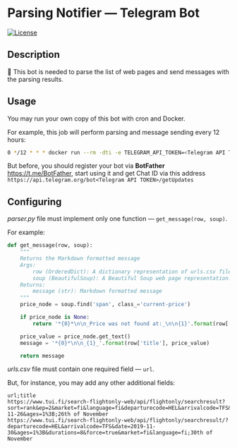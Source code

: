 # Parsing Notifier — Telegram Bot

[![License](https://img.shields.io/badge/License-Unlicense-000000.svg)](https://unlicense.org/)

## Description

🤖 This bot is needed to parse the list of web pages and send messages with the parsing results.

## Usage

You may run your own copy of this bot with cron and Docker.

For example, this job will perform parsing and message sending every 12 hours:

```bash
0 */12 * * * docker run --rm -dti -e TELEGRAM_API_TOKEN=<Telegram API Token> -e TELEGRAM_CHAT_ID=<Telegram Chat ID> -v <Path to parser.py file>:/app/parser.py -v <Path to urls.csv file>:/app/urls.csv --name parsing-notifier-telegram-bot lordotu/parsing-notifier-telegram-bot >/dev/null 2>&1
```

But before, you should register your bot via **BotFather** https://t.me/BotFather, start using it and get Chat ID via this address `https://api.telegram.org/bot<Telegram API TOKEN>/getUpdates`

## Configuring

_parser.py_ file must implement only one function — `get_message(row, soup)`.

For example:

```python
def get_message(row, soup):
    """
    Returns the Markdown formatted message
    Args:
        row (OrderedDict): A dictionary representation of urls.csv file row.
        soup (BeautifulSoup): A Beautiful Soup web page representation.
    Returns:
        message (str): Markdown formatted message
    """
    price_node = soup.find('span', class_='current-price')

    if price_node is None:
        return '*{0}*\n\n_Price was not found at:_\n\n{1}'.format(row['title'], row['url'])

    price_value = price_node.get_text()
    message = '*{0}*\n\n_{1}_'.format(row['title'], price_value)

    return message
```

_urls.csv_ file must contain one required field — `url`.

But, for instance, you may add any other additional fields:

```csv
url;title
https://www.tui.fi/search-flightonly-web/api/flightonly/searchresult?sort=rank&ep=2&market=fi&language=fi&departurecode=HEL&arrivalcode=TFS&durations=6%2C7%2C8%2C9&date=2019-11-26&ages=1%3B;26th of November
https://www.tui.fi/search-flightonly-web/api/flightonly/searchresult/?departurecode=HEL&arrivalcode=TFS&date=2019-11-30&ages=1%3B&durations=8&force=true&market=fi&language=fi;30th of November
```
